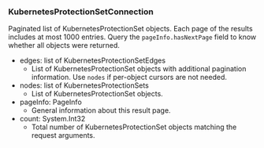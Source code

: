 ### KubernetesProtectionSetConnection
Paginated list of KubernetesProtectionSet objects. Each page of the results includes at most 1000 entries. Query the `pageInfo.hasNextPage` field to know whether all objects were returned.

- edges: list of KubernetesProtectionSetEdges
  - List of KubernetesProtectionSet objects with additional pagination information. Use `nodes` if per-object cursors are not needed.
- nodes: list of KubernetesProtectionSets
  - List of KubernetesProtectionSet objects.
- pageInfo: PageInfo
  - General information about this result page.
- count: System.Int32
  - Total number of KubernetesProtectionSet objects matching the request arguments.
